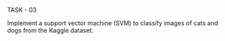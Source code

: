 TASK - 03

Implement a support vector machine (SVM) to classify images of cats and dogs from the Kaggle dataset.
